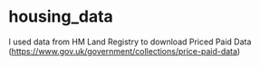 # housing_data

I used data from HM Land Registry to download Priced Paid Data (https://www.gov.uk/government/collections/price-paid-data)
